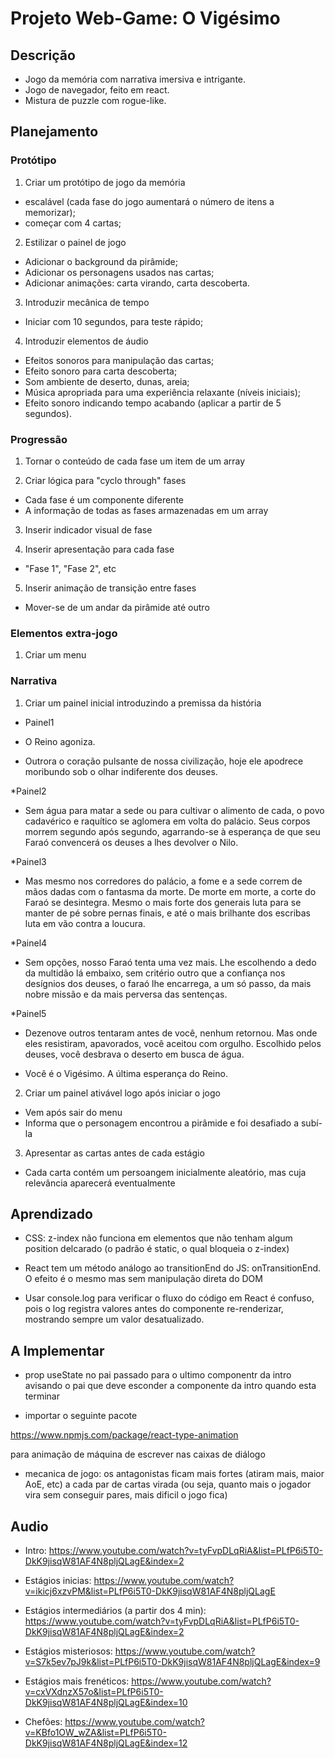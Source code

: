 # Projeto Web-Game: O Vigésimo

## Descrição

- Jogo da memória com narrativa imersiva e intrigante.
- Jogo de navegador, feito em react.
- Mistura de puzzle com rogue-like.

## Planejamento

### Protótipo

1) Criar um protótipo de jogo da memória
- escalável (cada fase do jogo aumentará o número de itens a memorizar);
- começar com 4 cartas;

2) Estilizar o painel de jogo
- Adicionar o background da pirâmide;
- Adicionar os personagens usados nas cartas;
- Adicionar animações: carta virando, carta descoberta.

3) Introduzir mecânica de tempo
- Iniciar com 10 segundos, para teste rápido;

4) Introduzir elementos de áudio
- Efeitos sonoros para manipulação das cartas;
- Efeito sonoro para carta descoberta;
- Som ambiente de deserto, dunas, areia;
- Música apropriada para uma experiência relaxante (níveis iniciais);
- Efeito sonoro indicando tempo acabando (aplicar a partir de 5 segundos).

### Progressão

1) Tornar o conteúdo de cada fase um item de um array

2) Criar lógica para "cyclo through" fases
- Cada fase é um componente diferente
- A informação de todas as fases armazenadas em um array

3) Inserir indicador visual de fase

4) Inserir apresentação para cada fase
- "Fase 1", "Fase 2", etc

5) Inserir animação de transição entre fases
- Mover-se de um andar da pirâmide até outro

### Elementos extra-jogo

1) Criar um menu

### Narrativa

1) Criar um painel inicial introduzindo a premissa da história

* Painel1
- O Reino agoniza.

- Outrora o coração pulsante de nossa civilização, hoje ele apodrece moribundo sob o olhar indiferente dos deuses.

*Painel2
- Sem água para matar a sede ou para cultivar o alimento de cada, o povo cadavérico e raquítico se aglomera em volta do palácio. Seus corpos morrem segundo após segundo, agarrando-se à esperança de que seu Faraó convencerá os deuses a lhes devolver o Nilo.

*Painel3
- Mas mesmo nos corredores do palácio, a fome e a sede correm de mãos dadas com o fantasma da morte. De morte em morte, a corte do Faraó se desintegra. Mesmo o mais forte dos generais luta para se manter de pé sobre pernas finais, e até o mais brilhante dos escribas luta em vão contra a loucura.

*Painel4
- Sem opções, nosso Faraó tenta uma vez mais. Lhe escolhendo a dedo da multidão lá embaixo, sem critério outro que a confiança nos desígnios dos deuses, o faraó lhe encarrega, a um só passo, da mais nobre missão e da mais perversa das sentenças.

*Painel5
- Dezenove outros tentaram antes de você, nenhum retornou. Mas onde eles resistiram, apavorados, você aceitou com orgulho. Escolhido pelos deuses, você desbrava o deserto em busca de água.

- Você é o Vigésimo. A última esperança do Reino.

2) Criar um painel ativável logo após iniciar o jogo
- Vem após sair do menu
- Informa que o personagem encontrou a pirâmide e foi desafiado a subí-la

3) Apresentar as cartas antes de cada estágio
- Cada carta contém um persoangem inicialmente aleatório, mas cuja relevância aparecerá eventualmente

## Aprendizado

* CSS: z-index não funciona em elementos que não tenham algum position delcarado (o padrão é static, o qual bloqueia o z-index)

* React tem um método análogo ao transitionEnd do JS: onTransitionEnd. O efeito é o mesmo mas sem manipulação direta do DOM

* Usar console.log para verificar o fluxo do código em React é confuso, pois o log registra valores antes do componente re-renderizar, mostrando sempre um valor desatualizado.

## A Implementar

* prop useState no pai passado para o ultimo componentr da intro avisando o pai que deve esconder a componente da intro quando esta terminar

* importar o seguinte pacote

https://www.npmjs.com/package/react-type-animation

para animação de máquina de escrever nas caixas de diálogo

* mecanica de jogo: os antagonistas ficam mais fortes (atiram mais, maior AoE, etc) a cada par de cartas virada (ou seja, quanto mais o jogador vira sem conseguir pares, mais dificil o jogo fica)

## Audio

* Intro: https://www.youtube.com/watch?v=tyFvpDLqRiA&list=PLfP6i5T0-DkK9jisqW81AF4N8pljQLagE&index=2

* Estágios inicias: https://www.youtube.com/watch?v=ikicj6xzvPM&list=PLfP6i5T0-DkK9jisqW81AF4N8pljQLagE

* Estágios intermediários (a partir dos 4 min): https://www.youtube.com/watch?v=tyFvpDLqRiA&list=PLfP6i5T0-DkK9jisqW81AF4N8pljQLagE&index=2

* Estágios misteriosos: https://www.youtube.com/watch?v=S7k5ev7pJ9k&list=PLfP6i5T0-DkK9jisqW81AF4N8pljQLagE&index=9

* Estágios mais frenéticos: https://www.youtube.com/watch?v=cxVXdnzX57o&list=PLfP6i5T0-DkK9jisqW81AF4N8pljQLagE&index=10

* Chefões: https://www.youtube.com/watch?v=KBfo1OW_wZA&list=PLfP6i5T0-DkK9jisqW81AF4N8pljQLagE&index=12